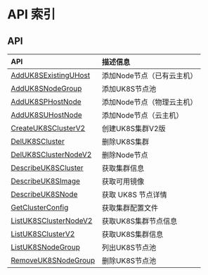 # API 索引

## API

| API | 描述信息 |
|:---|:---|
|[AddUK8SExistingUHost](api/uk8s-api/add_uk8s_existing_uhost)|添加Node节点（已有云主机）|
|[AddUK8SNodeGroup](api/uk8s-api/add_uk8s_node_group)|添加UK8S节点池|
|[AddUK8SPHostNode](api/uk8s-api/add_uk8s_phost_node)|添加Node节点（物理云主机）|
|[AddUK8SUHostNode](api/uk8s-api/add_uk8s_uhost_node)|添加Node节点（云主机）|
|[CreateUK8SClusterV2](api/uk8s-api/create_uk8s_cluster_v2)|创建UK8S集群V2版|
|[DelUK8SCluster](api/uk8s-api/del_uk8s_cluster)|删除UK8S集群|
|[DelUK8SClusterNodeV2](api/uk8s-api/del_uk8s_cluster_node_v2)|删除Node节点|
|[DescribeUK8SCluster](api/uk8s-api/describe_uk8s_cluster)|获取集群信息|
|[DescribeUK8SImage](api/uk8s-api/describe_uk8s_image)|获取可用镜像|
|[DescribeUK8SNode](api/uk8s-api/describe_uk8s_node)|获取 UK8S 节点详情|
|[GetClusterConfig](api/uk8s-api/get_cluster_config)|获取集群配置文件|
|[ListUK8SClusterNodeV2](api/uk8s-api/list_uk8s_cluster_node_v2)|获取UK8S集群节点信息|
|[ListUK8SClusterV2](api/uk8s-api/list_uk8s_cluster_v2)|获取UK8S集群信息|
|[ListUK8SNodeGroup](api/uk8s-api/list_uk8s_node_group)|列出UK8S节点池|
|[RemoveUK8SNodeGroup](api/uk8s-api/remove_uk8s_node_group)|删除UK8S节点池|
